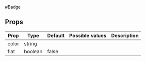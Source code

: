 #Badge

## Props

| Prop  | Type    | Default | Possible values | Description |
| ----- | ------- | ------- | --------------- | ----------- |
| color | string  |         |                 |             |
| flat  | boolean | false   |                 |             |
